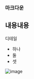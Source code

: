 ### 마크다운
내용내용
---
디테일
* 하나
* 둘
* 셋

![image](https://github.com/thebestJS/mark0311/assets/58833077/7afb652f-68e1-4700-b39d-56a39c3e7f31)

